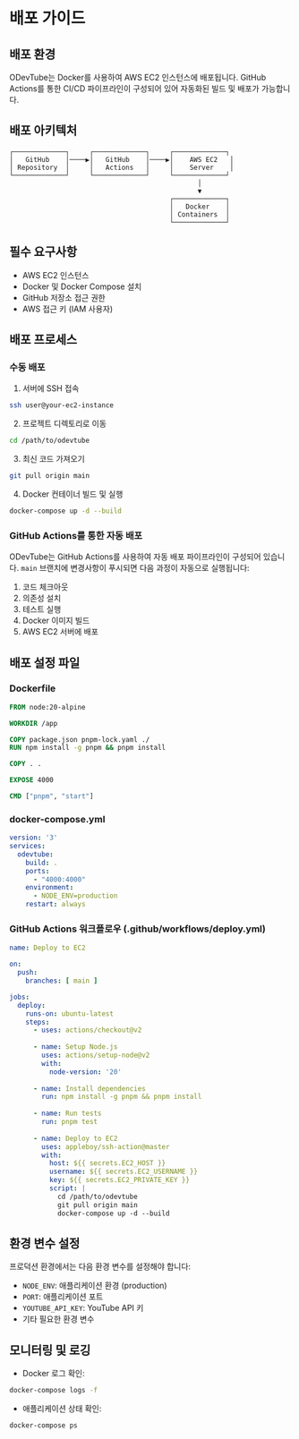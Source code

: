 # 배포 가이드

## 배포 환경

ODevTube는 Docker를 사용하여 AWS EC2 인스턴스에 배포됩니다. GitHub Actions를 통한 CI/CD 파이프라인이 구성되어 있어 자동화된 빌드 및 배포가 가능합니다.

## 배포 아키텍처

```
┌─────────────┐     ┌─────────────┐     ┌─────────────┐
│   GitHub    │────▶│   GitHub    │────▶│    AWS EC2   │
│ Repository  │     │   Actions   │     │    Server    │
└─────────────┘     └─────────────┘     └─────────────┘
                                               │
                                               ▼
                                        ┌─────────────┐
                                        │   Docker    │
                                        │ Containers  │
                                        └─────────────┘
```

## 필수 요구사항

- AWS EC2 인스턴스
- Docker 및 Docker Compose 설치
- GitHub 저장소 접근 권한
- AWS 접근 키 (IAM 사용자)

## 배포 프로세스

### 수동 배포

1. 서버에 SSH 접속
```bash
ssh user@your-ec2-instance
```

2. 프로젝트 디렉토리로 이동
```bash
cd /path/to/odevtube
```

3. 최신 코드 가져오기
```bash
git pull origin main
```

4. Docker 컨테이너 빌드 및 실행
```bash
docker-compose up -d --build
```

### GitHub Actions를 통한 자동 배포

ODevTube는 GitHub Actions를 사용하여 자동 배포 파이프라인이 구성되어 있습니다. `main` 브랜치에 변경사항이 푸시되면 다음 과정이 자동으로 실행됩니다:

1. 코드 체크아웃
2. 의존성 설치
3. 테스트 실행
4. Docker 이미지 빌드
5. AWS EC2 서버에 배포

## 배포 설정 파일

### Dockerfile
```dockerfile
FROM node:20-alpine

WORKDIR /app

COPY package.json pnpm-lock.yaml ./
RUN npm install -g pnpm && pnpm install

COPY . .

EXPOSE 4000

CMD ["pnpm", "start"]
```

### docker-compose.yml
```yaml
version: '3'
services:
  odevtube:
    build: .
    ports:
      - "4000:4000"
    environment:
      - NODE_ENV=production
    restart: always
```

### GitHub Actions 워크플로우 (.github/workflows/deploy.yml)
```yaml
name: Deploy to EC2

on:
  push:
    branches: [ main ]

jobs:
  deploy:
    runs-on: ubuntu-latest
    steps:
      - uses: actions/checkout@v2
      
      - name: Setup Node.js
        uses: actions/setup-node@v2
        with:
          node-version: '20'
          
      - name: Install dependencies
        run: npm install -g pnpm && pnpm install
        
      - name: Run tests
        run: pnpm test
        
      - name: Deploy to EC2
        uses: appleboy/ssh-action@master
        with:
          host: ${{ secrets.EC2_HOST }}
          username: ${{ secrets.EC2_USERNAME }}
          key: ${{ secrets.EC2_PRIVATE_KEY }}
          script: |
            cd /path/to/odevtube
            git pull origin main
            docker-compose up -d --build
```

## 환경 변수 설정

프로덕션 환경에서는 다음 환경 변수를 설정해야 합니다:

- `NODE_ENV`: 애플리케이션 환경 (production)
- `PORT`: 애플리케이션 포트
- `YOUTUBE_API_KEY`: YouTube API 키
- 기타 필요한 환경 변수

## 모니터링 및 로깅

- Docker 로그 확인:
```bash
docker-compose logs -f
```

- 애플리케이션 상태 확인:
```bash
docker-compose ps
```
